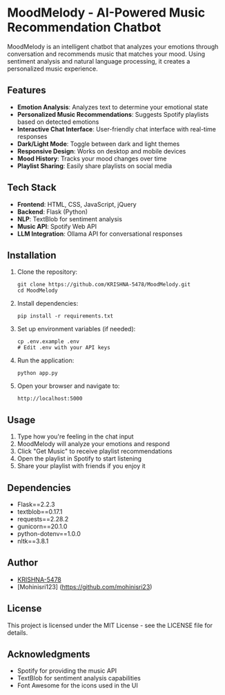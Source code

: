 # MoodMelody - AI-Powered Music Recommendation Chatbot

MoodMelody is an intelligent chatbot that analyzes your emotions through conversation and recommends music that matches your mood. Using sentiment analysis and natural language processing, it creates a personalized music experience.

## Features

- **Emotion Analysis**: Analyzes text to determine your emotional state
- **Personalized Music Recommendations**: Suggests Spotify playlists based on detected emotions
- **Interactive Chat Interface**: User-friendly chat interface with real-time responses
- **Dark/Light Mode**: Toggle between dark and light themes
- **Responsive Design**: Works on desktop and mobile devices
- **Mood History**: Tracks your mood changes over time
- **Playlist Sharing**: Easily share playlists on social media

## Tech Stack

- **Frontend**: HTML, CSS, JavaScript, jQuery
- **Backend**: Flask (Python)
- **NLP**: TextBlob for sentiment analysis
- **Music API**: Spotify Web API
- **LLM Integration**: Ollama API for conversational responses

## Installation

1. Clone the repository:
   ```
   git clone https://github.com/KRISHNA-5478/MoodMelody.git
   cd MoodMelody
   ```

2. Install dependencies:
   ```
   pip install -r requirements.txt
   ```

3. Set up environment variables (if needed):
   ```
   cp .env.example .env
   # Edit .env with your API keys
   ```

4. Run the application:
   ```
   python app.py
   ```

5. Open your browser and navigate to:
   ```
   http://localhost:5000
   ```

## Usage

1. Type how you're feeling in the chat input
2. MoodMelody will analyze your emotions and respond
3. Click "Get Music" to receive playlist recommendations
4. Open the playlist in Spotify to start listening
5. Share your playlist with friends if you enjoy it

## Dependencies

- Flask==2.2.3
- textblob==0.17.1
- requests==2.28.2
- gunicorn==20.1.0
- python-dotenv==1.0.0
- nltk==3.8.1

## Author

- [KRISHNA-5478](https://github.com/KRISHNA-5478)
- [Mohinisri123] (https://github.com/mohinisri23)


## License

This project is licensed under the MIT License - see the LICENSE file for details.

## Acknowledgments

- Spotify for providing the music API
- TextBlob for sentiment analysis capabilities
- Font Awesome for the icons used in the UI